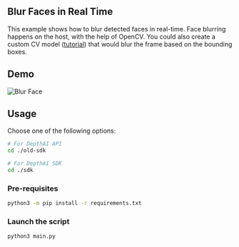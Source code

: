## Blur Faces in Real Time

This example shows how to blur detected faces in real-time. Face blurring happens on the host, with the help of OpenCV. You could also create
a custom CV model ([tutorial](https://docs.luxonis.com/en/latest/pages/tutorials/creating-custom-nn-models/)) that would blur the frame based on the bounding boxes.

## Demo

![Blur Face](https://user-images.githubusercontent.com/18037362/139135932-b907f037-9336-4c42-a479-5715d9693c9c.gif)

## Usage

Choose one of the following options:
```bash
# For DepthAI API
cd ./old-sdk

# For DepthAI SDK
cd ./sdk
```

### Pre-requisites

```bash
python3 -m pip install -r requirements.txt
```

### Launch the script

```bash
python3 main.py
```

